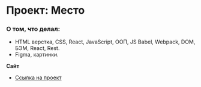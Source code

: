# Проект: Место

### О том, что делал:

* HTML верстка, CSS, React, JavaScript, ООП, JS Babel, Webpack, DOM, БЭМ, React, Rest.
* Figma, картинки.

**Сайт**

* [Ссылка на проект](https://gostgas6.github.io/react-mesto-auth/)
